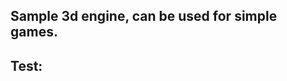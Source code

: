 Sample 3d engine, can be used for simple games.
-----------------------------------------------

Test:
-----